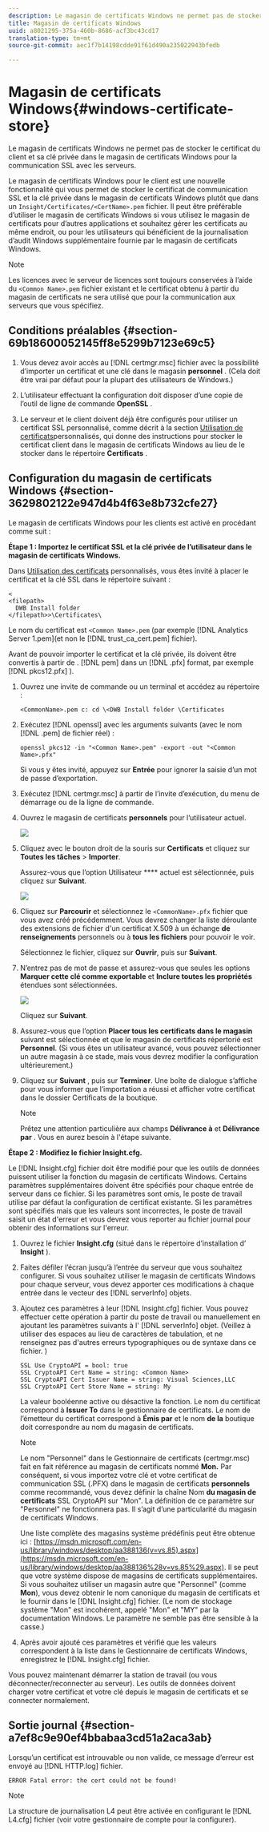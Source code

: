 ```yaml
---
description: Le magasin de certificats Windows ne permet pas de stocker le certificat du client et sa clé privée dans le magasin de certificats Windows pour la communication SSL avec les serveurs.
title: Magasin de certificats Windows
uuid: a8021295-375a-460b-8686-acf3bc43cd17
translation-type: tm+mt
source-git-commit: aec1f7b14198cdde91f61d490a235022943bfedb

---
```



# Magasin de certificats Windows{#windows-certificate-store}

Le magasin de certificats Windows ne permet pas de stocker le certificat du client et sa clé privée dans le magasin de certificats Windows pour la communication SSL avec les serveurs.

Le magasin de certificats Windows pour le client est une nouvelle fonctionnalité qui vous permet de stocker le certificat de communication SSL et la clé privée dans le magasin de certificats Windows plutôt que dans un `Insight/Certificates/<CertName>.pem` fichier. Il peut être préférable d’utiliser le magasin de certificats Windows si vous utilisez le magasin de certificats pour d’autres applications et souhaitez gérer les certificats au même endroit, ou pour les utilisateurs qui bénéficient de la journalisation d’audit Windows supplémentaire fournie par le magasin de certificats Windows.

>[!NOTE]
>
>Les licences avec le serveur de licences sont toujours conservées à l’aide du `<Common Name>.pem` fichier existant et le certificat obtenu à partir du magasin de certificats ne sera utilisé que pour la communication aux serveurs que vous spécifiez.

## Conditions préalables {#section-69b18600052145ff8e5299b7123e69c5}

1. Vous devez avoir accès au [!DNL certmgr.msc] fichier avec la possibilité d’importer un certificat et une clé dans le magasin **personnel** . (Cela doit être vrai par défaut pour la plupart des utilisateurs de Windows.)

1. L’utilisateur effectuant la configuration doit disposer d’une copie de l’outil de ligne de commande **OpenSSL** .
1. Le serveur et le client doivent déjà être configurés pour utiliser un certificat SSL personnalisé, comme décrit à la section [Utilisation de certificats](../../../../../home/c-inst-svr/c-install-ins-svr/t-install-proc-inst-svr-dpu/c-dnld-dgtl-cert/using-custom-certificates-dwb.md#concept-ee6a9b5015f84a0ba64a11428b0a72dd)personnalisés, qui donne des instructions pour stocker le certificat client dans le magasin de certificats Windows au lieu de le stocker dans le répertoire **Certificats** .

## Configuration du magasin de certificats Windows {#section-3629802122e947d4b4f63e8b732cfe27}

Le magasin de certificats Windows pour les clients est activé en procédant comme suit :

**Étape 1 : Importez le certificat SSL et la clé privée de l’utilisateur dans le magasin de certificats Windows.**

Dans [Utilisation des certificats](../../../../../home/c-inst-svr/c-install-ins-svr/t-install-proc-inst-svr-dpu/c-dnld-dgtl-cert/using-custom-certificates-dwb.md#concept-ee6a9b5015f84a0ba64a11428b0a72dd) personnalisés, vous êtes invité à placer le certificat et la clé SSL dans le répertoire suivant :

```
< 
<filepath>
  DWB Install folder 
</filepath>>\Certificates\
```

Le nom du certificat est `<Common Name>.pem` (par exemple [!DNL Analytics Server 1.pem](et non le [!DNL trust_ca_cert.pem] fichier).

Avant de pouvoir importer le certificat et la clé privée, ils doivent être convertis à partir de . [!DNL pem] dans un [!DNL .pfx] format, par exemple [!DNL pkcs12.pfx] ).

1. Ouvrez une invite de commande ou un terminal et accédez au répertoire :

   ```
   <CommonName>.pem c: cd \<DWB Install folder \Certificates
   ```

1. Exécutez [!DNL openssl] avec les arguments suivants (avec le nom [!DNL .pem] de fichier réel) :

   ```
   openssl pkcs12 -in "<Common Name>.pem" -export -out "<Common Name>.pfx"
   ```

   Si vous y êtes invité, appuyez sur **Entrée** pour ignorer la saisie d’un mot de passe d’exportation.

1. Exécutez [!DNL certmgr.msc] à partir de l’invite d’exécution, du menu de démarrage ou de la ligne de commande.
1. Ouvrez le magasin de certificats **personnels** pour l’utilisateur actuel.

   ![](assets/6_5_crypto_api_0.png)

1. Cliquez avec le bouton droit de la souris sur **Certificats** et cliquez sur **Toutes les tâches** > **Importer**.

   Assurez-vous que l’option Utilisateur **** actuel est sélectionnée, puis cliquez sur **Suivant**.

   ![](assets/6_5_crypto_api_4.png)

1. Cliquez sur **Parcourir** et sélectionnez le `<CommonName>.pfx` fichier que vous avez créé précédemment. Vous devrez changer la liste déroulante des extensions de fichier d&#39;un certificat X.509 à un échange **de renseignements** personnels ou à **tous les fichiers** pour pouvoir le voir.

   Sélectionnez le fichier, cliquez sur **Ouvrir**, puis sur **Suivant**.

1. N’entrez pas de mot de passe et assurez-vous que seules les options **Marquer cette clé comme exportable** et **Inclure toutes les propriétés** étendues sont sélectionnées.

   ![](assets/6_5_crypto_api_3.png)

   Cliquez sur **Suivant**.

1. Assurez-vous que l’option **Placer tous les certificats dans le magasin** suivant est sélectionnée et que le magasin de certificats répertorié est **Personnel**. (Si vous êtes un utilisateur avancé, vous pouvez sélectionner un autre magasin à ce stade, mais vous devrez modifier la configuration ultérieurement.)

1. Cliquez sur **Suivant** , puis sur **Terminer**. Une boîte de dialogue s’affiche pour vous informer que l’importation a réussi et afficher votre certificat dans le dossier Certificats de la boutique.

   >[!NOTE]
   >
   >Prêtez une attention particulière aux champs **Délivrance à** et **Délivrance par** . Vous en aurez besoin à l&#39;étape suivante.

**Étape 2 : Modifiez le fichier Insight.cfg.**

Le [!DNL Insight.cfg] fichier doit être modifié pour que les outils de données puissent utiliser la fonction du magasin de certificats Windows. Certains paramètres supplémentaires doivent être spécifiés pour chaque entrée de serveur dans ce fichier. Si les paramètres sont omis, le poste de travail utilise par défaut la configuration de certificat existante. Si les paramètres sont spécifiés mais que les valeurs sont incorrectes, le poste de travail saisit un état d&#39;erreur et vous devrez vous reporter au fichier journal pour obtenir des informations sur l&#39;erreur.

1. Ouvrez le fichier **Insight.cfg** (situé dans le répertoire d’installation d’ **Insight** ).

1. Faites défiler l’écran jusqu’à l’entrée du serveur que vous souhaitez configurer. Si vous souhaitez utiliser le magasin de certificats Windows pour chaque serveur, vous devez apporter ces modifications à chaque entrée dans le vecteur des [!DNL serverInfo] objets.
1. Ajoutez ces paramètres à leur [!DNL Insight.cfg] fichier. Vous pouvez effectuer cette opération à partir du poste de travail ou manuellement en ajoutant les paramètres suivants à l&#39; [!DNL serverInfo] objet. (Veillez à utiliser des espaces au lieu de caractères de tabulation, et ne renseignez pas d&#39;autres erreurs typographiques ou de syntaxe dans ce fichier. )

   ```
   SSL Use CryptoAPI = bool: true  
   SSL CryptoAPI Cert Name = string: <Common Name>  
   SSL CryptoAPI Cert Issuer Name = string: Visual Sciences,LLC  
   SSL CryptoAPI Cert Store Name = string: My 
   ```

   La valeur booléenne active ou désactive la fonction. Le nom du certificat correspond à **Issuer To** dans le gestionnaire de certificats. Le nom de l’émetteur du certificat correspond à **Émis par** et le nom **de la** boutique doit correspondre au nom du magasin de certificats.

   >[!NOTE]
   >
   >Le nom &quot;Personnel&quot; dans le Gestionnaire de certificats (certmgr.msc) fait en fait référence au magasin de certificats nommé **Mon.** Par conséquent, si vous importez votre clé et votre certificat de communication SSL (.PFX) dans le magasin de certificats **personnels** comme recommandé, vous devez définir la chaîne Nom **du magasin de certificats** SSL CryptoAPI sur &quot;Mon&quot;. La définition de ce paramètre sur &quot;Personnel&quot; ne fonctionnera pas. Il s’agit d’une particularité du magasin de certificats Windows.

   Une liste complète des magasins système prédéfinis peut être obtenue ici : [https://msdn.microsoft.com/en-us/library/windows/desktop/aa388136(v=vs.85).aspx](https://msdn.microsoft.com/en-us/library/windows/desktop/aa388136%28v=vs.85%29.aspx). Il se peut que votre système dispose de magasins de certificats supplémentaires. Si vous souhaitez utiliser un magasin autre que &quot;Personnel&quot; (comme **Mon**), vous devez obtenir le nom canonique du magasin de certificats et le fournir dans le [!DNL Insight.cfg] fichier. (Le nom de stockage système &quot;Mon&quot; est incohérent, appelé &quot;Mon&quot; et &quot;MY&quot; par la documentation Windows. Le paramètre ne semble pas être sensible à la casse.)

1. Après avoir ajouté ces paramètres et vérifié que les valeurs correspondent à la liste dans le Gestionnaire de certificats Windows, enregistrez le [!DNL Insight.cfg] fichier.

Vous pouvez maintenant démarrer la station de travail (ou vous déconnecter/reconnecter au serveur). Les outils de données doivent charger votre certificat et votre clé depuis le magasin de certificats et se connecter normalement.

## Sortie journal {#section-a7ef8c9e90ef4bbabaa3cd51a2aca3ab}

Lorsqu’un certificat est introuvable ou non valide, ce message d’erreur est envoyé au [!DNL HTTP.log] fichier.

```
ERROR Fatal error: the cert could not be found!
```

>[!NOTE]
>
>La structure de journalisation L4 peut être activée en configurant le [!DNL L4.cfg] fichier (voir votre gestionnaire de compte pour la configurer).
